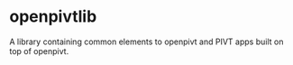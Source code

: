# openpivtlib

A library containing common elements to openpivt and PIVT apps built on top of openpivt.
